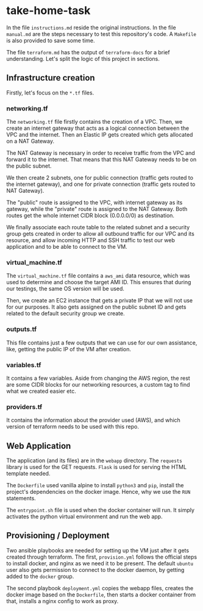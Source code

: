 
# take-home-task
In the file `instructions.md` reside the original instructions. In the file `manual.md` are the steps necessary to test this repository's code. A `Makefile` is also provided to save some time.

The file `terraform.md` has the output of `terraform-docs` for a brief understanding. Let's split the logic of this project in sections.

## Infrastructure creation
Firstly, let's focus on the `*.tf` files.  

### networking.tf
The `networking.tf` file firstly contains the creation of a VPC. Then, we create an internet gateway that acts as a logical connection between the VPC and the internet. Then an Elastic IP gets created which gets allocated on a NAT Gateway. 

The NAT Gateway is necessary in order to receive traffic from the VPC and forward it to the internet. That means that this NAT Gateway needs to be on the public subnet.

 We then create 2 subnets, one for public connection (traffic gets routed to the internet gateway), and one for private connection (traffic gets routed to NAT Gateway).

The "public" route is assigned to the VPC, with internet gateway as its gateway, while the "private" route is assigned to the NAT Gateway. Both routes get the whole internet CIDR block (0.0.0.0/0) as destination.

We finally associate each route table to the related subnet and a security group gets created in order to allow all outbound traffic for our VPC and its resource, and allow incoming HTTP and SSH traffic to test our web application and to be able to connect to the VM. 

### virtual_machine.tf
The `virtual_machine.tf` file contains a `aws_ami` data resource, which was used to determine and choose the target AMI ID. This ensures that during our testings, the same OS version will be used. 

Then, we create an EC2 instance that gets a private IP that we will not use for our purposes. It also gets assigned on the public subnet ID and gets related to the default security group we create.

### outputs.tf
This file contains just a few outputs that we can use for our own assistance, like, getting the public IP of the VM after creation.

### variables.tf
It contains a few variables. Aside from changing the AWS region, the rest are some CIDR blocks for our networking resources, a custom tag to find what we created easier etc.

### providers.tf
It contains the information about the provider used (AWS), and which version of terraform needs to be used with this repo.

## Web Application
The application (and its files) are in the `webapp` directory. The `requests` library is used for the GET requests. `Flask` is used for serving the HTML template needed.

The `Dockerfile` used vanilla alpine to install `python3` and `pip`, install the project's dependencies on the docker image. Hence, why we use the `RUN` statements.

 The `entrypoint.sh` file is used when the docker container will run. It simply activates the python virtual environment and run the web app.

##  Provisioning / Deployment
Two ansible playbooks are needed for setting up the VM just after it gets created through terraform. The first, `provision.yml` follows the official steps to install docker, and nginx as we need it to be present. The default `ubuntu` user also gets permission to connect to the docker daemon, by getting added to the `docker` group.

The second playbook `deployment.yml` copies the webapp files, creates the docker image based on the `Dockerfile`, then starts a docker container from that, installs a nginx config to work as proxy.

